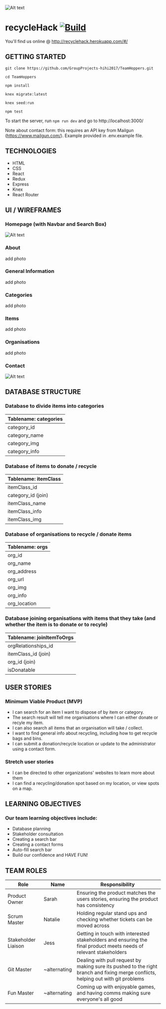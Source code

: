 ![Alt text](http://www.koehlerdramm.com/wp-content/uploads/2016/04/happy-earth-day-2016-1024x427.jpg)

# recycleHack [![Build](https://travis-ci.org/GroupProjects-hihi2017/TeamHoppers.svg?branch=master)](https://travis-ci.org/GroupProjects-hihi2017/TeamHoppers)

You'll find us online @ http://recyclehack.herokuapp.com/#/

## GETTING STARTED
`git clone https://github.com/GroupProjects-hihi2017/TeamHoppers.git`

`cd TeamHoppers`

`npm install`

`knex migrate:latest`

`knex seed:run`

`npm test`

To start the server, run `npm run dev` and go to http://localhost:3000/

Note about contact form: this requires an API key from Mailgun (https://www.mailgun.com/). Example provided in .env.example file.

## TECHNOLOGIES
* HTML
* CSS
* React
* Redux
* Express
* Knex
* React Router

## UI / WIREFRAMES
### Homepage (with Navbar and Search Box)
![Alt text](https://github.com/GroupProjects-hihi2017/TeamHoppers/blob/master/wireframes/homepage.jpg)
### About
add photo
### General Information
add photo
### Categories
add photo
### Items
add photo
### Organisations
add photo
### Contact
![Alt text](https://github.com/GroupProjects-hihi2017/TeamHoppers/blob/master/wireframes/contact.jpg)

## DATABASE STRUCTURE
### Database to divide items into categories
Tablename: categories |
--- |
category_id |
category_name |
category_img |
category_info |

### Database of items to donate / recycle
Tablename: itemClass |
--- |
itemClass_id |
category_id (join) |
itemClass_name |
itemClass_info |
itemClass_img |

### Database of organisations to recycle / donate items
Tablename: orgs |
--- |
org_id |
org_name |
org_address |
org_url |
org_img |
org_info |
org_location |

### Database joining organisations with items that they take (and whether the item is to donate or to recyle)
Tablename: joinItemToOrgs |
--- |
orgRelationships_id |
itemClass_id (join) |
org_id (join) |
isDonatable |

## USER STORIES
### Minimum Viable Product (MVP)
* I can search for an item I want to dispose of by item or category.
* The search result will tell me organisations where I can either donate or recyle my item.
* I can also search all items that an organisation will take / collect.
* I want to find general info about recycling, including how to get recycle bags and bins.
* I can submit a donation/recycle location or update to the administrator using a contact form.

### Stretch user stories
* I can be directed to other organizations' websites to learn more about them
* I can find a recycling/donation spot based on my location, or view spots on a map.

## LEARNING OBJECTIVES
### Our team learning objectives include:
* Database planning
* Stakeholder consultation
* Creating a search bar
* Creating a contact forms
* Auto-fill search bar
* Build our confidence and HAVE FUN!

## TEAM ROLES
Role | Name | Responsibility
--- | --- | ---
Product Owner | Sarah | Ensuring the product matches the users stories, ensuring the product has consistency
Scrum Master | Natalie | Holding regular stand ups and checking whether tickets can be moved across
Stakeholder Liaison | Jess | Getting in touch with interested stakeholders and ensuring the final product meets needs of relevant stakeholders
Git Master | ~alternating | Dealing with pull request by making sure its pushed to the right branch and fixing merge conflicts, helping out with git problems
Fun Master | ~alternating | Coming up with enjoyable games, and having comms making sure everyone's all good
